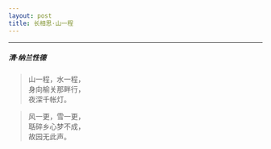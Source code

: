 ```yaml
---
layout: post
title: 长相思·山一程
---
```

-----
#####  清·纳兰性德

> 山一程，水一程，  
> 身向榆关那畔行，  
> 夜深千帐灯。

> 风一更，雪一更，  
> 聒碎乡心梦不成，  
> 故园无此声。
